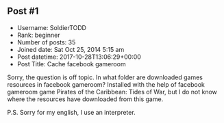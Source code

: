 ## Post #1
- Username: SoldierTODD
- Rank: beginner
- Number of posts: 35
- Joined date: Sat Oct 25, 2014 5:15 am
- Post datetime: 2017-10-28T13:06:29+00:00
- Post Title: Cache facebook gameroom

Sorry, the question is off topic.
In what folder are downloaded games resources in facebook gameroom?
Installed with the help of facebook gameroom game Pirates of the Caribbean: Tides of War, but I do not know where the resources have downloaded from this game.

P.S. Sorry for my english, I use an interpreter.
